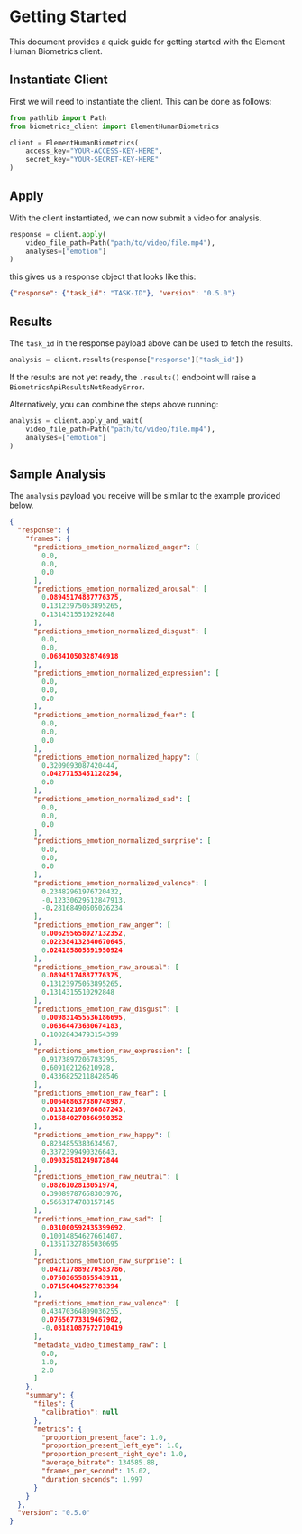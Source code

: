 # Getting Started

This document provides a quick guide for getting 
started with the Element Human Biometrics client.  

## Instantiate Client

First we will need to instantiate the client.
This can be done as follows:

```python linenums="1"
from pathlib import Path
from biometrics_client import ElementHumanBiometrics

client = ElementHumanBiometrics(
    access_key="YOUR-ACCESS-KEY-HERE", 
    secret_key="YOUR-SECRET-KEY-HERE"
)
```

## Apply

With the client instantiated, we can now submit a video
for analysis.

```python linenums="8"
response = client.apply(
    video_file_path=Path("path/to/video/file.mp4"), 
    analyses=["emotion"]
)
```

this gives us a response object that looks like this:

```json
{"response": {"task_id": "TASK-ID"}, "version": "0.5.0"}
```

## Results

The `task_id` in the response payload above can be used
to fetch the results.

```python linenums="12"
analysis = client.results(response["response"]["task_id"])
```

If the results are not yet ready, the `.results()`
endpoint will raise a `BiometricsApiResultsNotReadyError`.

Alternatively, you can combine the steps above running:

```python linenums="1"
analysis = client.apply_and_wait(
    video_file_path=Path("path/to/video/file.mp4"), 
    analyses=["emotion"]
)
```

## Sample Analysis

The `analysis` payload you receive will be similar to the example provided below.

```json linenums="1"
{
  "response": {
    "frames": {
      "predictions_emotion_normalized_anger": [
        0.0,
        0.0,
        0.0
      ],
      "predictions_emotion_normalized_arousal": [
        0.08945174887776375,
        0.13123975053895265,
        0.1314315510292848
      ],
      "predictions_emotion_normalized_disgust": [
        0.0,
        0.0,
        0.06841050328746918
      ],
      "predictions_emotion_normalized_expression": [
        0.0,
        0.0,
        0.0
      ],
      "predictions_emotion_normalized_fear": [
        0.0,
        0.0,
        0.0
      ],
      "predictions_emotion_normalized_happy": [
        0.3209093087420444,
        0.04277153451128254,
        0.0
      ],
      "predictions_emotion_normalized_sad": [
        0.0,
        0.0,
        0.0
      ],
      "predictions_emotion_normalized_surprise": [
        0.0,
        0.0,
        0.0
      ],
      "predictions_emotion_normalized_valence": [
        0.23482961976720432,
        -0.12330629512847913,
        -0.28168490505026234
      ],
      "predictions_emotion_raw_anger": [
        0.006295658027132352,
        0.022384132840670645,
        0.024185805891950924
      ],
      "predictions_emotion_raw_arousal": [
        0.08945174887776375,
        0.13123975053895265,
        0.1314315510292848
      ],
      "predictions_emotion_raw_disgust": [
        0.009831455536186695,
        0.06364473630674183,
        0.10028434793154399
      ],
      "predictions_emotion_raw_expression": [
        0.9173897206783295,
        0.609102126210928,
        0.43368252118428546
      ],
      "predictions_emotion_raw_fear": [
        0.006468637380748987,
        0.013182169786887243,
        0.015840270866950352
      ],
      "predictions_emotion_raw_happy": [
        0.8234855383634567,
        0.3372399490326643,
        0.09032581249872844
      ],
      "predictions_emotion_raw_neutral": [
        0.0826102818051974,
        0.39089787658303976,
        0.5663174788157145
      ],
      "predictions_emotion_raw_sad": [
        0.031000592435399692,
        0.10014854627661407,
        0.13517327855030695
      ],
      "predictions_emotion_raw_surprise": [
        0.042127889270583786,
        0.07503655855543911,
        0.07150404527783394
      ],
      "predictions_emotion_raw_valence": [
        0.43470364809036255,
        0.07656773319467902,
        -0.08181087672710419
      ],
      "metadata_video_timestamp_raw": [
        0.0,
        1.0,
        2.0
      ]
    },
    "summary": {
      "files": {
        "calibration": null
      },
      "metrics": {
        "proportion_present_face": 1.0,
        "proportion_present_left_eye": 1.0,
        "proportion_present_right_eye": 1.0,
        "average_bitrate": 134585.88,
        "frames_per_second": 15.02,
        "duration_seconds": 1.997
      }
    }
  },
  "version": "0.5.0"
}
```
